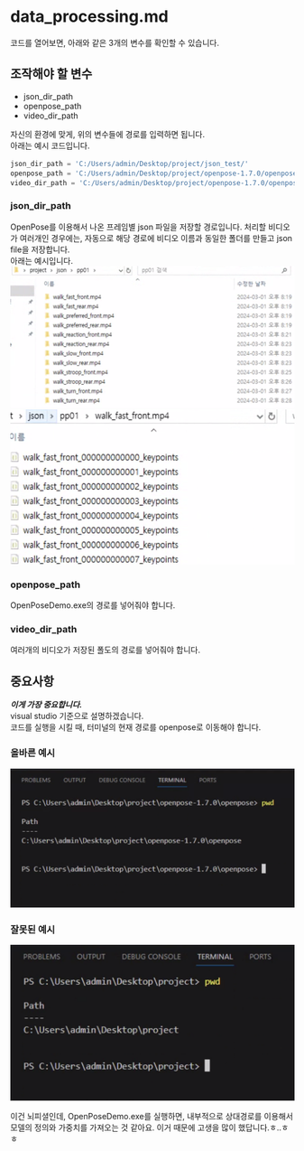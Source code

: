# data_processing.md

코드를 열어보면, 아래와 같은 3개의 변수를 확인할 수 있습니다.

## 조작해야 할 변수
- json_dir_path
- openpose_path
- video_dir_path

자신의 환경에 맞게, 위의 변수들에 경로를 입력하면 됩니다.  
아래는 예시 코드입니다.

```python
json_dir_path = 'C:/Users/admin/Desktop/project/json_test/'
openpose_path = 'C:/Users/admin/Desktop/project/openpose-1.7.0/openpose/bin/OpenPoseDemo.exe'
video_dir_path = 'C:/Users/admin/Desktop/project/openpose-1.7.0/openpose/video/'
```

### json_dir_path
OpenPose를 이용해서 나온 프레임별 json 파일을 저장할 경로입니다.
처리할 비디오가 여러개인 경우에는, 자동으로 해당 경로에 비디오 이름과 동일한 폴더를 만들고 json file을 저장합니다.<br>
아래는 예시입니다.
![예시1](../media/ex1.png)
![예시2](../media/ex2.png)

### openpose_path
OpenPoseDemo.exe의 경로를 넣어줘야 합니다.

### video_dir_path
여러개의 비디오가 저장된 폴도의 경로를 넣어줘야 합니다.

## 중요사항
***이게 가장 중요합니다.***<br>
visual studio 기준으로 설명하겠습니다.<br>
코드를 실행을 시킬 때, 터미널의 현재 경로를 openpose로 이동해야 합니다.<br>

### 올바른 예시
![예시3](../media/ex3.png)

### 잘못된 예시
![예시4](../media/ex4.png)

이건 뇌피셜인데, OpenPoseDemo.exe를 실행하면, 내부적으로 상대경로를 이용해서 모델의 정의와 가중치를 가져오는 것 같아요. 이거 때문에 고생을 많이 했답니다.ㅎ..ㅎㅎ

